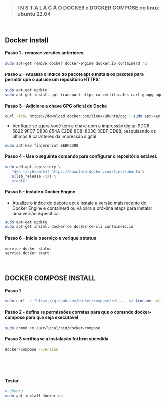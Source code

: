 > ### I N S T A L A Ç Ã O DOCKER e DOCKER COMPOSE no linux ubuntu 22.04            

<br>

## Docker Install

#### Passo 1 - remover versões anteriores
```bash
sudo apt-get remove docker docker-engine docker.io containerd ru
```

#### Passo 2 - Atualiza o índice do pacote apt e instala os pacotes para permitir que o apt use um repositório HTTPS:

```bash
sudo apt-get update
sudo apt-get install apt-transport-https ca-certificates curl gnupg-agent software-properties-common
```	

#### Passo 3 - Adicione a chave GPG oficial do Docke

```bash
curl -fsSL https://download.docker.com/linux/ubuntu/gpg | sudo apt-key add -
```

- Verifique se agora você tem a chave com a impressão digital 9DC8 5822 9FC7 DD38 854A E2D8 8D81 803C 0EBF CD88, pesquisando os últimos 8 caracteres da impressão digital.

```bash
sudo apt-key fingerprint 0EBFCD88
```

#### Passo 4 - Use o seguinte comando para configurar o repositório estável. 

```bash
sudo add-apt-repository \
   "deb [arch=amd64] https://download.docker.com/linux/ubuntu \
   $(lsb_release -cs) \
   stable"
```

#### Passo 5 - Instale o Docker Engine

- Atualize o índice do pacote apt e instale a versão mais recente do Docker Engine e containerd ou vá para a próxima etapa para instalar uma versão específica:

```bash
sudo apt-get update
sudo apt-get install docker-ce docker-ce-cli containerd.io
```

#### Passo 6 - Inicie o serviço e verique o status

```bash
service docker status
service docker start
```

<br>

## DOCKER COMPOSE INSTALL

#### Passo 1

```bash
sudo curl -L "https://github.com/docker/compose/rel... -s)-$(uname -m)" -o /usr/local/bin/docker-compose
```

#### Passo 2 - defina as permissões corretas para que o comando docker-compose para que seja executável

```bash
sudo chmod +x /usr/local/bin/docker-compose
```

#### Passo 3 verifica se a instalação foi bem sucedida

```bash
docker-compose --version
```






<br><br><br>

#### Testar
```bash
# Ubuntu
sudo apt install docker-ce
```

